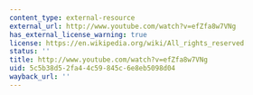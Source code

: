 ```yaml
---
content_type: external-resource
external_url: http://www.youtube.com/watch?v=efZfa8w7VNg
has_external_license_warning: true
license: https://en.wikipedia.org/wiki/All_rights_reserved
status: ''
title: http://www.youtube.com/watch?v=efZfa8w7VNg
uid: 5c5b38d5-2fa4-4c59-845c-6e8eb5098d04
wayback_url: ''
---
```

